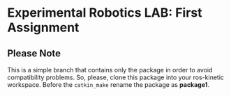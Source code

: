 # Experimental Robotics LAB: First Assignment

## Please Note

This is a simple branch that contains only the package in order to avoid compatibility problems.
So, please, clone this package into your ros-kinetic workspace. Before the `catkin_make` rename the package as **package1**.


    
 
